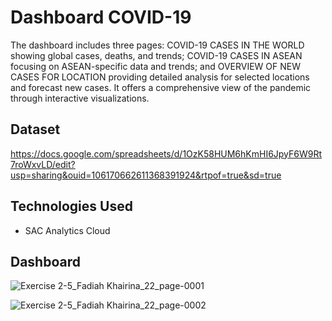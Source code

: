 # Dashboard COVID-19 
The dashboard includes three pages: COVID-19 CASES IN THE WORLD showing global cases, deaths, and trends; COVID-19 CASES IN ASEAN focusing on ASEAN-specific data and trends; and OVERVIEW OF NEW CASES FOR LOCATION providing detailed analysis for selected locations and forecast new cases. It offers a comprehensive view of the pandemic through interactive visualizations.

## Dataset
https://docs.google.com/spreadsheets/d/1OzK58HUM6hKmHI6JpyF6W9Rt7roWxvLD/edit?usp=sharing&ouid=106170662611368391924&rtpof=true&sd=true

## Technologies Used
- SAC Analytics Cloud

## Dashboard

![Exercise 2-5_Fadiah Khairina_22_page-0001](https://github.com/fafaa710/ADSE2024/assets/91203212/ea28b5d9-11cc-4ee3-8dbd-1d05e457d56e)

![Exercise 2-5_Fadiah Khairina_22_page-0002](https://github.com/fafaa710/ADSE2024/assets/91203212/92d2739b-f53f-452e-9987-9215dc186441)




